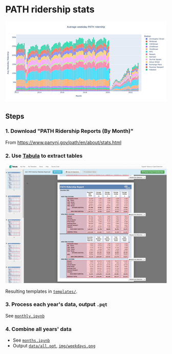 # PATH ridership stats

![](img/weekdays.png)

## Steps

### 1. Download "PATH Ridership Reports (By Month)"
From https://www.panynj.gov/path/en/about/stats.html

### 2. Use [Tabula] to extract tables

![](img/tabula-screenshot.png)

Resulting templates in [`templates/`](templates).

### 3. Process each year's data, output `.pqt`
See [`monthly.ipynb`](monthly.ipynb)

### 4. Combine all years' data
- See [`months.ipynb`](months.ipynb)
- Output [`data/all.pqt`](data/all.pqt), [`img/weekdays.png`](img/weekdays.png)

[Tabula]: https://tabula.technology/
